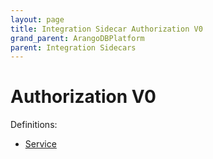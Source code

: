 ```yaml
---
layout: page
title: Integration Sidecar Authorization V0
grand_parent: ArangoDBPlatform
parent: Integration Sidecars
---
```


# Authorization V0

Definitions:

- [Service](https://github.com/arangodb/kube-arangodb/blob/1.2.44/integrations/authorization/v0/definition/definition.proto)

